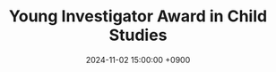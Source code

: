 ---
layout: news_detail
title: "Young Investigator Award in Child Studies"
date: 2024-11-02 15:00:00 +0900
image: 24young_investigator_award.jpeg
detail: "CLL research team received the Young Investigator Award at the 2023 Korean Association of Child Studies."
long_detail: "CLL research team received the Young Investigator Award at the 2023 Korean Association of Child Studies.

'Story Comprehension Skills in School-Aged Children According to Text Type and Story Modality.'"
---